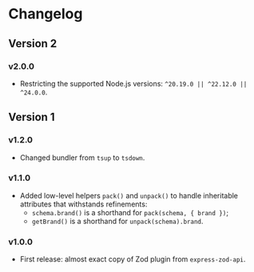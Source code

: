 # Changelog

## Version 2

### v2.0.0

- Restricting the supported Node.js versions: `^20.19.0 || ^22.12.0 || ^24.0.0`.

## Version 1

### v1.2.0

- Changed bundler from `tsup` to `tsdown`.

### v1.1.0

- Added low-level helpers `pack()` and `unpack()` to handle inheritable attributes that withstands refinements:
  - `schema.brand()` is a shorthand for `pack(schema, { brand })`;
  - `getBrand()` is a shorthand for `unpack(schema).brand`.

### v1.0.0

- First release: almost exact copy of Zod plugin from `express-zod-api`.
